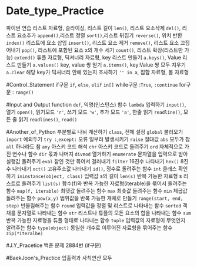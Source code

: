 # Date_type_Practice
파이썬 연습
리스트 자료형, 슬라이싱, 리스트 길이 `len()`, 리스트 요소삭제 `del()`, 리스트 요소추가 `append()`,리스트 정렬 `sort()`,리스트 뒤집기 `reverse()`, 위치 반환 `index()`
리스트에 요소 삽입 `insert()`, 리스트 요소 제거 `remove()`, 리스트 요소 끄집어내기 `pop()`, 리스트에 포함된 요소 x의 개수 세기 `count()`, 리스트 확장(리스트만 가능) `extend()`
튜플 자료형, 딕셔너리 자료형, key 리스트 만들기 `a.keys()`, Value 리스트 만들기 `a.values()` key, value 쌍 얻기 `a.items()`, key:Value 쌍 모두 지우기 `a.clear`
해당 key가 딕셔너리 안에 있는지 조사하기 `'' in a`, 집합 자료형, 볼 자료형

#Control_Statement
if구문 `if`, `else`, `elif` `in[]`
while구문 :`True`, `:continue`
for구문 : `range()`

#Input and Output
function `def`, 익명(인스턴스) 함수 `lambda` 입력하기 `input()`, 열기 `open()`, 읽기모드 `'r'`, 쓰기 모드 `'w'`, 추가 모드 `'a'`, 한줄 읽기 `readline()`, 모든 줄 읽기 `readlines()`, `read()`  

#Another_of_Python
부분별로 나눠 계산하기 `class`, 전체 설정 `global`
불러오기 `import` 예외두기 `try :`,`except:` 오류 일부러 발생시키기 `raise`
절대값 `abs` 모두가 참 `all` 하나라도 참 `any` 아스키 코드 해석 `chr` 아스키 코드로 돌려주기 `ord` 자체적으로 가진 변수나 함수 `dir` 몫과 나머지 `divmod` 열거하기 `enumerate` 문자열을 입력으로 받아 실행값 돌려주기 `eval` 참인 것만 묶어서 걸러내기 `filter` 16진수 나타내기 `hex()` 8진수 나타내기 `oct()` 고유주소값 나타내기 `id()`, 정수로 돌려주는 함수 `int` 클래스 확인하기 `ininstance(object, class)` 입력값 s의 길이 `len(s)` 반복 가능한 자료형 s 리스트로 돌려주기 `list(s)` 함수(f)와 반복 가능한 자료형(iterable)을 묶어서 돌려주는 함수 `map(f, iterable)` 최댓값 돌려주는 함수 `max` 최솟값 돌려주는 함수 `min` 제곱값 돌려주는 함수 `pow(x,y)` 범위값을 반복 가능한 개체로 만들기 `range(start, end, step)` 반올림해주는 함수 `round` 입력값을 정렬 및 리스트로 나타내는 함수 `sorted` 객채를 문자열로 나타내는 함수 `str` 리스트나 튜플의 모든 요소의 합을 나타내는 함수 `sum` 반복 가능한 자료형을 튜플 형태로 나타내는 함수 `tuple` 입력값의 자료형이 무엇인지 알려주는 함수 `type(object)` 동일한 개수로 이루어진 자료형을 묶어주는 함수 `zip(*iteralbe)`


#J.Y_Pracetice
백준 문제
2884번 (if구문)

#BaekJoon's_Practice
입출력과 사칙연산 모두 
